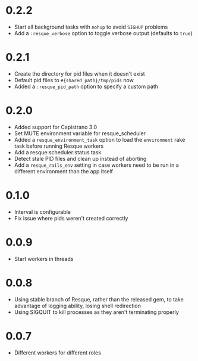 # 0.2.2
* Start all background tasks with `nohup` to avoid `SIGHUP` problems
* Add a `:resque_verbose` option to toggle verbose output (defaults to `true`)

# 0.2.1
* Create the directory for pid files when it doesn't exist
* Default pid files to `#{shared_path}/tmp/pids` now
* Added a `:resque_pid_path` option to specify a custom path

# 0.2.0
* Added support for Capistrano 3.0
* Set MUTE environment variable for resque_scheduler
* Added a `resque_environment_task` option to load the `environment` rake task before running Resque workers
* Add a resque:scheduler:status task
* Detect stale PID files and clean up instead of aborting
* Add a `resque_rails_env` setting in case workers need to be run in a different environment than the app itself

# 0.1.0
* Interval is configurable
* Fix issue where pids weren't created correctly

# 0.0.9
* Start workers in threads

# 0.0.8
* Using stable branch of Resque, rather than the released gem, to take advantage of logging ability, losing shell redirection
* Using SIGQUIT to kill processes as they aren't terminating properly

# 0.0.7
* Different workers for different roles
